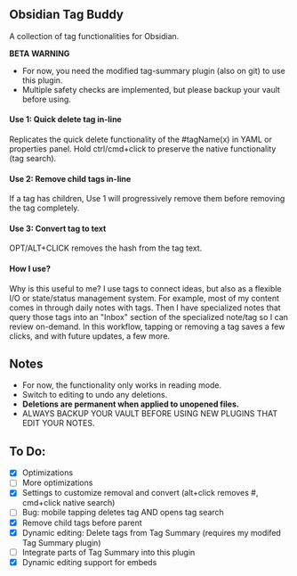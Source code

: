 ## Obsidian Tag Buddy
A collection of tag functionalities for Obsidian. 

**BETA WARNING**
- For now, you need the modified tag-summary plugin (also on git) to use this plugin. 
- Multiple safety checks are implemented, but please backup your vault before using.

#### Use 1: Quick delete tag in-line
Replicates the quick delete functionality of the #tagName(x) in YAML or properties panel. Hold ctrl/cmd+click to preserve the native functionality (tag search).

#### Use 2: Remove child tags in-line
If a tag has children, Use 1 will progressively remove them before removing the tag completely.

#### Use 3: Convert tag to text
OPT/ALT+CLICK removes the hash from the tag text.  

#### How I use?
Why is this useful to me? I use tags to connect ideas, but also as a flexible I/O or state/status management system. For example, most of my content comes in through daily notes with tags. Then I have specialized notes that query those tags into an "Inbox" section of the specialized note/tag so I can review on-demand. In this workflow, tapping or removing a tag saves a few clicks, and with future updates, a few more. 

## Notes
- For now, the functionality only works in reading mode. 
- Switch to editing to undo any deletions. 
- **Deletions are permanent when applied to unopened files.**
- ALWAYS BACKUP YOUR VAULT BEFORE USING NEW PLUGINS THAT EDIT YOUR NOTES. 

## To Do:
- [x] Optimizations 
- [ ] More optimizations
- [x] Settings to customize removal and convert (alt+click removes #, cmd+click native search)
- [ ] Bug: mobile tapping deletes tag AND opens tag search
- [x] Remove child tags before parent
- [x] Dynamic editing: Delete tags from Tag Summary (requires my modifed Tag Summary plugin)
- [ ] Integrate parts of Tag Summary into this plugin
- [x] Dynamic editing support for embeds